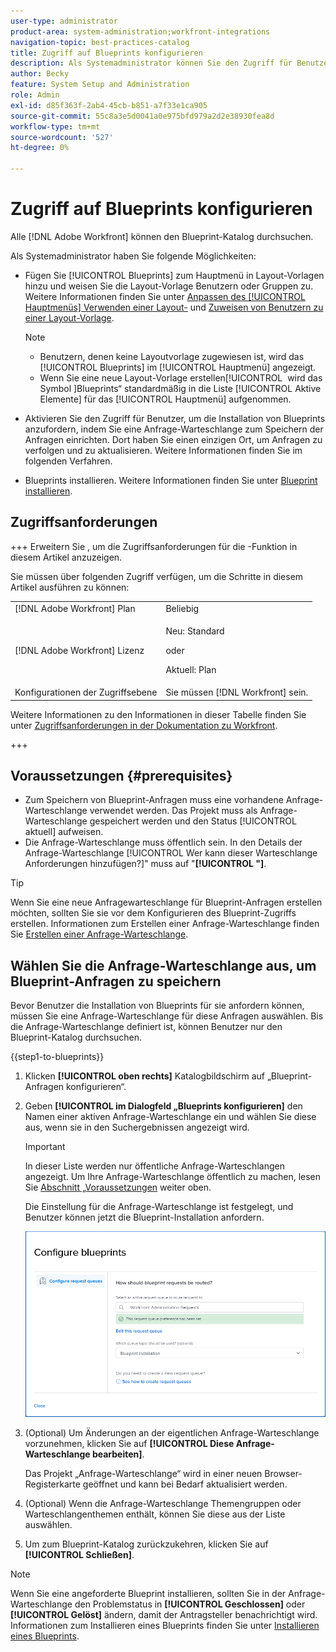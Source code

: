 ```yaml
---
user-type: administrator
product-area: system-administration;workfront-integrations
navigation-topic: best-practices-catalog
title: Zugriff auf Blueprints konfigurieren
description: Als Systemadministrator können Sie den Zugriff für Benutzer aktivieren, um die Installation von Blueprints anzufordern, indem Sie eine Anfrage-Warteschlange zum Speichern der Anfragen einrichten. Dort haben Sie einen einzigen Ort, um Anfragen zu verfolgen und zu aktualisieren.
author: Becky
feature: System Setup and Administration
role: Admin
exl-id: d85f363f-2ab4-45cb-b851-a7f33e1ca905
source-git-commit: 55c8a3e5d0041a0e975bfd979a2d2e38930fea8d
workflow-type: tm+mt
source-wordcount: '527'
ht-degree: 0%

---
```


# Zugriff auf Blueprints konfigurieren

Alle [!DNL Adobe Workfront] können den Blueprint-Katalog durchsuchen.

Als Systemadministrator haben Sie folgende Möglichkeiten:

* Fügen Sie [!UICONTROL Blueprints] zum Hauptmenü in Layout-Vorlagen hinzu und weisen Sie die Layout-Vorlage Benutzern oder Gruppen zu. Weitere Informationen finden Sie unter [Anpassen des [!UICONTROL Hauptmenüs] Verwenden einer Layout-](/help/quicksilver/administration-and-setup/customize-workfront/use-layout-templates/customize-main-menu.md) und [Zuweisen von Benutzern zu einer Layout-Vorlage](/help/quicksilver/administration-and-setup/customize-workfront/use-layout-templates/assign-users-to-layout-template.md).

  >[!NOTE]
  >
  >* Benutzern, denen keine Layoutvorlage zugewiesen ist, wird das [!UICONTROL Blueprints] im [!UICONTROL Hauptmenü] angezeigt.
  >* Wenn Sie eine neue Layout-Vorlage erstellen[!UICONTROL &#x200B; wird das Symbol &#x200B;]Blueprints“ standardmäßig in die Liste [!UICONTROL Aktive Elemente] für das [!UICONTROL Hauptmenü] aufgenommen.


* Aktivieren Sie den Zugriff für Benutzer, um die Installation von Blueprints anzufordern, indem Sie eine Anfrage-Warteschlange zum Speichern der Anfragen einrichten. Dort haben Sie einen einzigen Ort, um Anfragen zu verfolgen und zu aktualisieren. Weitere Informationen finden Sie im folgenden Verfahren.
* Blueprints installieren. Weitere Informationen finden Sie unter [Blueprint installieren](../../administration-and-setup/blueprints/blueprints-install.md).

## Zugriffsanforderungen

+++ Erweitern Sie , um die Zugriffsanforderungen für die -Funktion in diesem Artikel anzuzeigen.

Sie müssen über folgenden Zugriff verfügen, um die Schritte in diesem Artikel ausführen zu können:

<table style="table-layout:auto"> 
 <col> 
 <col> 
 <tbody> 
  <tr> 
   <td role="rowheader">[!DNL Adobe Workfront] Plan</td> 
   <td>Beliebig</td> 
  </tr> 
  <tr> 
   <td role="rowheader">[!DNL Adobe Workfront] Lizenz</td> 
   <td>
   <p>Neu: Standard</p>
   <p>oder</p>
   <p>Aktuell: Plan</p></td> 
  </tr> 
  <tr> 
   <td role="rowheader">Konfigurationen der Zugriffsebene</td> 
   <td>Sie müssen [!DNL Workfront] sein. </td> 
  </tr> 
 </tbody> 
</table>

Weitere Informationen zu den Informationen in dieser Tabelle finden Sie unter [Zugriffsanforderungen in der Dokumentation zu Workfront](/help/quicksilver/administration-and-setup/add-users/access-levels-and-object-permissions/access-level-requirements-in-documentation.md).

+++

## Voraussetzungen {#prerequisites}

* Zum Speichern von Blueprint-Anfragen muss eine vorhandene Anfrage-Warteschlange verwendet werden. Das Projekt muss als Anfrage-Warteschlange gespeichert werden und den Status [!UICONTROL aktuell] aufweisen.
* Die Anfrage-Warteschlange muss öffentlich sein. In den Details der Anfrage-Warteschlange [!UICONTROL Wer kann dieser Warteschlange Anforderungen hinzufügen?]&quot; muss auf &quot;**[!UICONTROL &quot;]**.

>[!TIP]
>
>Wenn Sie eine neue Anfragewarteschlange für Blueprint-Anfragen erstellen möchten, sollten Sie sie vor dem Konfigurieren des Blueprint-Zugriffs erstellen. Informationen zum Erstellen einer Anfrage-Warteschlange finden Sie [Erstellen einer Anfrage-Warteschlange](../../manage-work/requests/create-and-manage-request-queues/create-request-queue.md).

## Wählen Sie die Anfrage-Warteschlange aus, um Blueprint-Anfragen zu speichern

Bevor Benutzer die Installation von Blueprints für sie anfordern können, müssen Sie eine Anfrage-Warteschlange für diese Anfragen auswählen. Bis die Anfrage-Warteschlange definiert ist, können Benutzer nur den Blueprint-Katalog durchsuchen.

{{step1-to-blueprints}}

1. Klicken **[!UICONTROL oben rechts]** Katalogbildschirm auf „Blueprint-Anfragen konfigurieren“.

   <!--
   <li value="3" data-mc-conditions="QuicksilverOrClassic.Draft mode"> <p>In the <strong>Configure blueprints</strong> dialog, ensure that the <strong>Configure request queues</strong> tab is selected.</p> </li>
   -->

1. Geben **[!UICONTROL im Dialogfeld „Blueprints konfigurieren]** den Namen einer aktiven Anfrage-Warteschlange ein und wählen Sie diese aus, wenn sie in den Suchergebnissen angezeigt wird.

   >[!IMPORTANT]
   >
   >In dieser Liste werden nur öffentliche Anfrage-Warteschlangen angezeigt. Um Ihre Anfrage-Warteschlange öffentlich zu machen, lesen Sie [ Abschnitt „Voraussetzungen](#prerequisites) weiter oben.

   Die Einstellung für die Anfrage-Warteschlange ist festgelegt, und Benutzer können jetzt die Blueprint-Installation anfordern.

   ![Anfrage-Warteschlange konfigurieren](assets/Blueprints_access_setup_request_queue.png)

1. (Optional) Um Änderungen an der eigentlichen Anfrage-Warteschlange vorzunehmen, klicken Sie auf **[!UICONTROL Diese Anfrage-Warteschlange bearbeiten]**.

   Das Projekt „Anfrage-Warteschlange“ wird in einer neuen Browser-Registerkarte geöffnet und kann bei Bedarf aktualisiert werden.

1. (Optional) Wenn die Anfrage-Warteschlange Themengruppen oder Warteschlangenthemen enthält, können Sie diese aus der Liste auswählen.
1. Um zum Blueprint-Katalog zurückzukehren, klicken Sie auf **[!UICONTROL Schließen]**.

>[!NOTE]
>
>Wenn Sie eine angeforderte Blueprint installieren, sollten Sie in der Anfrage-Warteschlange den Problemstatus in **[!UICONTROL Geschlossen]** oder **[!UICONTROL Gelöst]** ändern, damit der Antragsteller benachrichtigt wird. Informationen zum Installieren eines Blueprints finden Sie unter [Installieren eines Blueprints](../../administration-and-setup/blueprints/blueprints-install.md).
